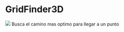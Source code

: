 # GridFinder3D


![](https://github.com/Feev6r/GridFinder3D/blob/main/GifGrid.gif)
Busca el camino mas optimo para llegar a un punto
